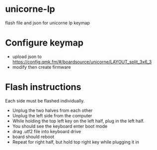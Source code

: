 # unicorne-lp
flash file and json for unicorne lp keymap

# Configure keymap
- upload json to https://config.qmk.fm/#/boardsource/unicorne/LAYOUT_split_3x6_3
- modify then create firmware

# Flash instructions
Each side must be flashed individually. 
- Unplug the two halves from each other
- Unplug the left side from the computer
- While holding the top left key on the left half, plug in the left half.
- You should see the keyboard enter boot mode
- drag .utf2 file into keyboard drive
- board should reboot
- Repeat for right half, but hold top right key while plugging it in
